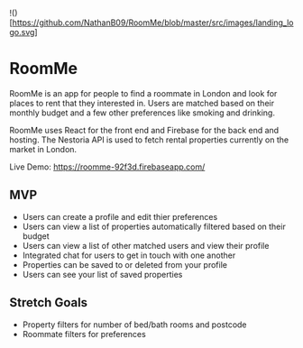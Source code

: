 !()[https://github.com/NathanB09/RoomMe/blob/master/src/images/landing_logo.svg]

# RoomMe

RoomMe is an app for people to find a roommate in London and look for places to rent that they interested in. Users are matched based on their monthly budget and a few other preferences like smoking and drinking.

RoomMe uses React for the front end and Firebase for the back end and hosting. The Nestoria API is used to fetch rental properties currently on the market in London.

Live Demo: https://roomme-92f3d.firebaseapp.com/

## MVP

- Users can create a profile and edit thier preferences
- Users can view a list of properties automatically filtered based on their budget
- Users can view a list of other matched users and view their profile
- Integrated chat for users to get in touch with one another
- Properties can be saved to or deleted from your profile
- Users can see your list of saved properties

## Stretch Goals

- Property filters for number of bed/bath rooms and postcode
- Roommate filters for preferences
